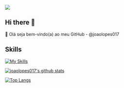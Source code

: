 ![](https://komarev.com/ghpvc/?username=joaolopes017&color=9745F5)
## Hi there 👋
🔭 Olá seja bem-vindo(a) ao meu GitHub - @joaolopes017

## Skills
[![My Skills](https://skillicons.dev/icons?i=git,docker,python,react,cs,js)](https://skillicons.dev)



[![joaolopes017's github stats](https://github-readme-stats.vercel.app/api?username=joaolopes017&show_icons=true&&theme=radical&hide=["contribs","issues"])](https://github.com/joaolopes017)

[![Top Langs](https://github-readme-stats-git-masterrstaa-rickstaa.vercel.app/api/top-langs/?username=joaolopes017&show_icons=true&theme=radical)](https://github.com/anuraghazra/github-readme-stats)
<!--
**Joaolopes017/joaolopes017** is a ✨ _special_ ✨ repository because its `README.md` (this file) appears on your GitHub profile.

Here are some ideas to get you started:

- 🔭 Olá seja bem-vindo(a) ao meu GitHub - @joaolopes017
- 🌱 I’m currently learning ...
- 👯 I’m looking to collaborate on ...
- 🤔 I’m looking for help with ...
- 💬 Ask me about ...
- 📫 How to reach me: ...
- 😄 Pronouns: ...
- ⚡ Fun fact: ...
-->
